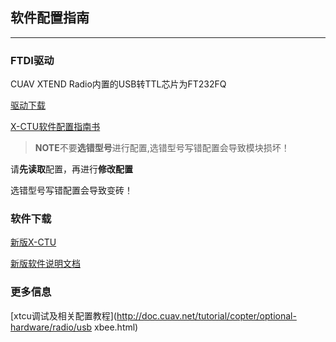 ## 软件配置指南

---

### FTDI驱动

CUAV XTEND Radio内置的USB转TTL芯片为FT232FQ

[驱动下载](http://www.ftdichip.com/FTDrivers.htm)

[X-CTU软件配置指南书](http://pub.ucpros.com/download/90001003_A.pdf)

> **NOTE**不要**选错型号**进行配置,选错型号写错配置会导致模块损坏！

请**先读取**配置，再进行**修改配置**

选错型号写错配置会导致变砖！

### 软件下载

[新版X-CTU](https://www.digi.com/products/xbee-rf-solutions/xctu-software/xctu)

[新版软件说明文档](https://www.digi.com/resources/documentation/digidocs/90001458-13/default.htm)

### 更多信息
[xtcu调试及相关配置教程](http://doc.cuav.net/tutorial/copter/optional-hardware/radio/usb xbee.html)

